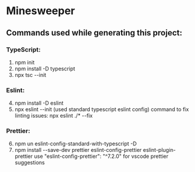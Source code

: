 # Minesweeper

## Commands used while generating this project:

### TypeScript:

1. npm init
2. npm install -D typescript
3. npx tsc --init

### Eslint:

4. npm install -D eslint
5. npx eslint --init (used standard typescript eslint config)
   command to fix linting issues: npx eslint ./\* --fix

### Prettier:

6. npm un eslint-config-standard-with-typescript -D
7. npm install --save-dev prettier eslint-config-prettier eslint-plugin-prettier
   use "eslint-config-prettier": "^7.2.0" for vscode prettier suggestions
